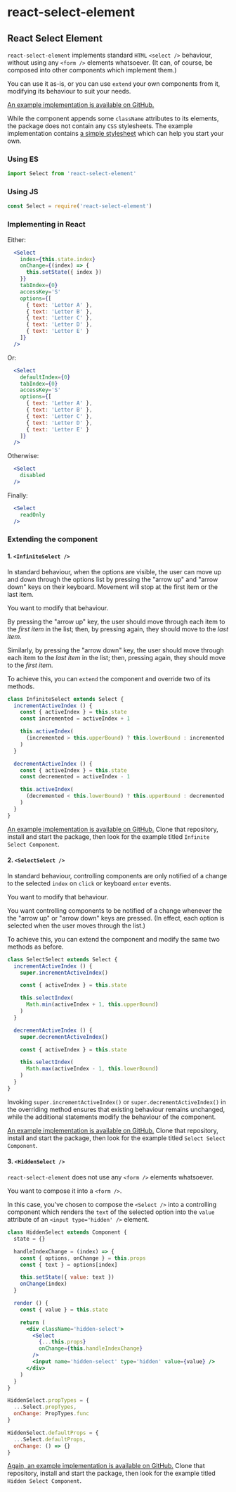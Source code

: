 # react-select-element

## React Select Element

`react-select-element` implements standard `HTML` `<select />` behaviour, without using any `<form />` elements whatsoever. (It can, of course, be composed into other components which implement them.)

You can use it as-is, or you can use `extend` your own components from it, modifying its behaviour to suit your needs.

[An example implementation is available on GitHub.](https://github.com/sequencemedia/React.Select.Element.IO)

While the component appends some `className` attributes to its elements, the package does not contain any `CSS` stylesheets. The example implementation contains [a simple stylesheet](https://github.com/sequencemedia/React.Select.Element.IO/blob/master/public/assets/css/react-select-element.css) which can help you start your own.

### Using ES

```javascript
import Select from 'react-select-element'
```

### Using JS

```javascript
const Select = require('react-select-element')
```

### Implementing in React

Either:

```jsx
  <Select
    index={this.state.index}
    onChange={(index) => {
      this.setState({ index })
    }}
    tabIndex={0}
    accessKey='S'
    options={[
      { text: 'Letter A' },
      { text: 'Letter B' },
      { text: 'Letter C' },
      { text: 'Letter D' },
      { text: 'Letter E' }
    ]}
  />
```

Or:

```jsx
  <Select
    defaultIndex={0}
    tabIndex={0}
    accessKey='S'
    options={[
      { text: 'Letter A' },
      { text: 'Letter B' },
      { text: 'Letter C' },
      { text: 'Letter D' },
      { text: 'Letter E' }
    ]}
  />
```

Otherwise:

```jsx
  <Select
    disabled
  />
```

Finally:

```jsx
  <Select
    readOnly
  />
```

### Extending the component

#### 1. `<InfiniteSelect />`

In standard behaviour, when the options are visible, the user can move up and down through the options list by pressing the "arrow up" and "arrow down" keys on their keyboard. Movement will stop at the first item or the last item.

You want to modify that behaviour.

By pressing the "arrow up" key, the user should move through each item to the _first item_ in the list; then, by pressing again, they should move to the _last item_.

Similarly, by pressing the "arrow down" key, the user should move through each item to the _last item_ in the list; then, pressing again, they should move to the _first item_.

To achieve this, you can `extend` the component and override two of its methods.

```javascript
class InfiniteSelect extends Select {
  incrementActiveIndex () {
    const { activeIndex } = this.state
    const incremented = activeIndex + 1

    this.activeIndex(
      (incremented > this.upperBound) ? this.lowerBound : incremented
    )
  }

  decrementActiveIndex () {
    const { activeIndex } = this.state
    const decremented = activeIndex - 1

    this.activeIndex(
      (decremented < this.lowerBound) ? this.upperBound : decremented
    )
  }
}
```

[An example implementation is available on GitHub.](https://github.com/sequencemedia/React.Select.Element.IO) Clone that repository, install and start the package, then look for the example titled `Infinite Select Component`.

#### 2. `<SelectSelect />`

In standard behaviour, controlling components are only notified of a change to the selected `index` on `click` or keyboard `enter` events.

You want to modify that behaviour.

You want controlling components to be notified of a change whenever the the "arrow up" or "arrow down" keys are pressed. (In effect, each option is selected when the user moves through the list.)

To achieve this, you can extend the component and modify the same two methods as before.

```javascript
class SelectSelect extends Select {
  incrementActiveIndex () {
    super.incrementActiveIndex()

    const { activeIndex } = this.state

    this.selectIndex(
      Math.min(activeIndex + 1, this.upperBound)
    )
  }

  decrementActiveIndex () {
    super.decrementActiveIndex()

    const { activeIndex } = this.state

    this.selectIndex(
      Math.max(activeIndex - 1, this.lowerBound)
    )
  }
}
```

Invoking `super.incrementActiveIndex()` or `super.decrementActiveIndex()` in the overriding method ensures that existing behaviour remains unchanged, while the additional statements modify the behaviour of the component.

[An example implementation is available on GitHub.](https://github.com/sequencemedia/React.Select.Element.IO) Clone that repository, install and start the package, then look for the example titled `Select Select Component`.

#### 3. `<HiddenSelect />`

`react-select-element` does not use any `<form />` elements whatsoever.

You want to compose it into a `<form />`.

In this case, you've chosen to compose the `<Select />` into a controlling component which renders the `text` of the selected option into the `value` attribute of an `<input type='hidden' />` element.

```jsx
class HiddenSelect extends Component {
  state = {}

  handleIndexChange = (index) => {
    const { options, onChange } = this.props
    const { text } = options[index]

    this.setState({ value: text })
    onChange(index)
  }

  render () {
    const { value } = this.state

    return (
      <div className='hidden-select'>
        <Select
          {...this.props}
          onChange={this.handleIndexChange}
        />
        <input name='hidden-select' type='hidden' value={value} />
      </div>
    )
  }
}

HiddenSelect.propTypes = {
  ...Select.propTypes,
  onChange: PropTypes.func
}

HiddenSelect.defaultProps = {
  ...Select.defaultProps,
  onChange: () => {}
}

```

[Again, an example implementation is available on GitHub.](https://github.com/sequencemedia/react-select-element-io) Clone that repository, install and start the package, then look for the example titled `Hidden Select Component`.
